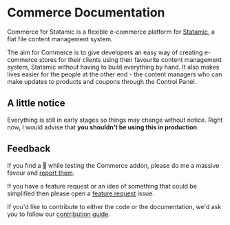 # Commerce Documentation

Commerce for Statamic is a flexible e-commerce platform for [Statamic](https://statamic.com), a flat file content management system.

The aim for Commerce is to give developers an easy way of creating e-commerce stores for their clients using their favourite content management system, Statamic without having to build everything by hand. It also makes lives easier for the people at the other end - the content managers who can make updates to products and coupons through the Control Panel.

## A little notice

Everything is still in early stages so things may change without notice. Right now, I would advise that **you shouldn't be using this in production**.

## Feedback

If you find a 🐛 while testing the Commerce addon, please do me a massive favour and [report them](https://github.com/damcclean/commerce/issues/new?assignees=damcclean&labels=bug&template=bug-report.md&title=%F0%9F%90%9B).

If you have a feature request or an idea of something that could be simplified then please open a [feature request](https://github.com/damcclean/commerce/issues/new?assignees=damcclean&labels=enhancement&template=feature-request.md&title=%E2%9C%A8) issue.

If you'd like to contribute to either the code or the documentation, we'd ask you to follow our [contribution guide](./CONTRIBUTING.md).

